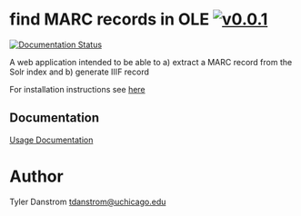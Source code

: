 # find MARC records in OLE [![v0.0.1](https://img.shields.io/badge/version-0.0.1-blue.svg)](https://github.com/uchicago-library/convert_marc_to_iiif_webapp/releases)

[![Documentation Status](https://readthedocs.org/projects/findMarcRecordsInOLE/badge/?version=latest)](http://findMArcRecordsInOLE.readthedocs.io/en/latest/?badge=latest)

A web application intended to be able to a) extract a MARC record from the Solr index and b) generate IIIF record

For installation instructions see [here](https://github.com/uchicago-library/findMarcRecordsInOLE/wiki/installation-instructions)

## Documentation

[Usage Documentation](https://github.com/uchicago-library/findMarcRecordsInOLE/wiki)

# Author
Tyler Danstrom <tdanstrom@uchicago.edu>
